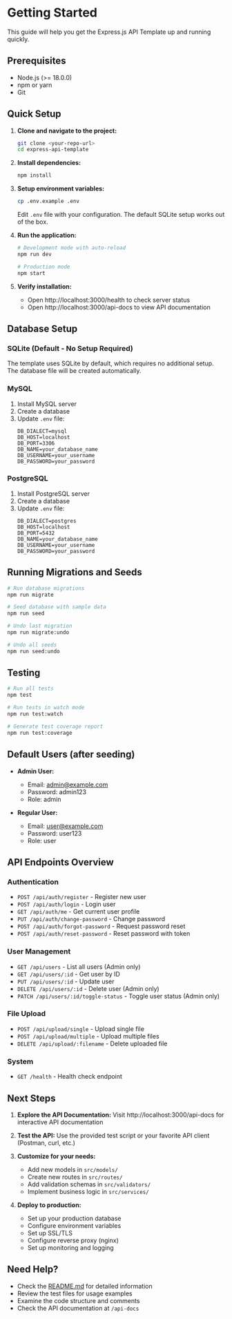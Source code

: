 # Getting Started

This guide will help you get the Express.js API Template up and running quickly.

## Prerequisites

- Node.js (>= 18.0.0)
- npm or yarn
- Git

## Quick Setup

1. **Clone and navigate to the project:**

   ```bash
   git clone <your-repo-url>
   cd express-api-template
   ```

2. **Install dependencies:**

   ```bash
   npm install
   ```

3. **Setup environment variables:**

   ```bash
   cp .env.example .env
   ```

   Edit `.env` file with your configuration. The default SQLite setup works out of the box.

4. **Run the application:**

   ```bash
   # Development mode with auto-reload
   npm run dev

   # Production mode
   npm start
   ```

5. **Verify installation:**
   - Open http://localhost:3000/health to check server status
   - Open http://localhost:3000/api-docs to view API documentation

## Database Setup

### SQLite (Default - No Setup Required)

The template uses SQLite by default, which requires no additional setup. The database file will be created automatically.

### MySQL

1. Install MySQL server
2. Create a database
3. Update `.env` file:
   ```env
   DB_DIALECT=mysql
   DB_HOST=localhost
   DB_PORT=3306
   DB_NAME=your_database_name
   DB_USERNAME=your_username
   DB_PASSWORD=your_password
   ```

### PostgreSQL

1. Install PostgreSQL server
2. Create a database
3. Update `.env` file:
   ```env
   DB_DIALECT=postgres
   DB_HOST=localhost
   DB_PORT=5432
   DB_NAME=your_database_name
   DB_USERNAME=your_username
   DB_PASSWORD=your_password
   ```

## Running Migrations and Seeds

```bash
# Run database migrations
npm run migrate

# Seed database with sample data
npm run seed

# Undo last migration
npm run migrate:undo

# Undo all seeds
npm run seed:undo
```

## Testing

```bash
# Run all tests
npm test

# Run tests in watch mode
npm run test:watch

# Generate test coverage report
npm run test:coverage
```

## Default Users (after seeding)

- **Admin User:**

  - Email: admin@example.com
  - Password: admin123
  - Role: admin

- **Regular User:**
  - Email: user@example.com
  - Password: user123
  - Role: user

## API Endpoints Overview

### Authentication

- `POST /api/auth/register` - Register new user
- `POST /api/auth/login` - Login user
- `GET /api/auth/me` - Get current user profile
- `PUT /api/auth/change-password` - Change password
- `POST /api/auth/forgot-password` - Request password reset
- `POST /api/auth/reset-password` - Reset password with token

### User Management

- `GET /api/users` - List all users (Admin only)
- `GET /api/users/:id` - Get user by ID
- `PUT /api/users/:id` - Update user
- `DELETE /api/users/:id` - Delete user (Admin only)
- `PATCH /api/users/:id/toggle-status` - Toggle user status (Admin only)

### File Upload

- `POST /api/upload/single` - Upload single file
- `POST /api/upload/multiple` - Upload multiple files
- `DELETE /api/upload/:filename` - Delete uploaded file

### System

- `GET /health` - Health check endpoint

## Next Steps

1. **Explore the API Documentation:**
   Visit http://localhost:3000/api-docs for interactive API documentation

2. **Test the API:**
   Use the provided test script or your favorite API client (Postman, curl, etc.)

3. **Customize for your needs:**

   - Add new models in `src/models/`
   - Create new routes in `src/routes/`
   - Add validation schemas in `src/validators/`
   - Implement business logic in `src/services/`

4. **Deploy to production:**
   - Set up your production database
   - Configure environment variables
   - Set up SSL/TLS
   - Configure reverse proxy (nginx)
   - Set up monitoring and logging

## Need Help?

- Check the [README.md](README.md) for detailed information
- Review the test files for usage examples
- Examine the code structure and comments
- Check the API documentation at `/api-docs`
